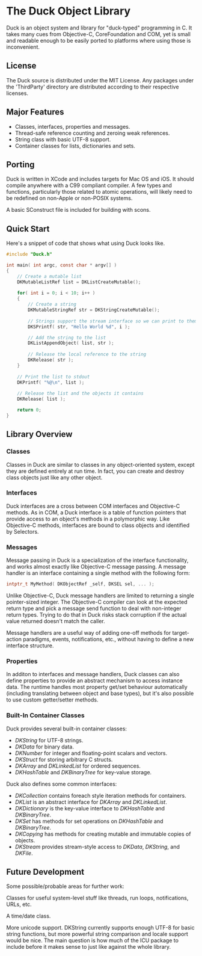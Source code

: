 # The Duck Object Library

Duck is an object system and library for "duck-typed" programming in C. It takes
many cues from Objective-C, CoreFoundation and COM, yet is small and readable
enough to be easily ported to platforms where using those is inconvenient.


## License

The Duck source is distributed under the MIT License. Any packages under the
'ThirdParty' directory are distributed according to their respective licenses.


## Major Features

* Classes, interfaces, properties and messages.
* Thread-safe reference counting and zeroing weak references.
* String class with basic UTF-8 support.
* Container classes for lists, dictionaries and sets.


## Porting

Duck is written in XCode and includes targets for Mac OS and iOS. It should
compile anywhere with a C99 compliant compiler. A few types and functions,
particularly those related to atomic operations, will likely need to be redefined
on non-Apple or non-POSIX systems.

A basic SConstruct file is included for building with scons.


## Quick Start

Here's a snippet of code that shows what using Duck looks like.

```C
#include "Duck.h"

int main( int argc, const char * argv[] )
{
    // Create a mutable list
    DKMutableListRef list = DKListCreateMutable();
    
    for( int i = 0; i < 10; i++ )
    {
        // Create a string
        DKMutableStringRef str = DKStringCreateMutable();
        
        // Strings support the stream interface so we can print to them thusly
        DKSPrintf( str, "Hello World %d", i );

        // Add the string to the list
        DKListAppendObject( list, str );
        
        // Release the local reference to the string
        DKRelease( str );
    }
    
    // Print the list to stdout
    DKPrintf( "%@\n", list );
    
    // Release the list and the objects it contains
    DKRelease( list );

    return 0;
}
```


## Library Overview

### Classes

Classes in Duck are similar to classes in any object-oriented system, except
they are defined entirely at run time. In fact, you can create and destroy class
objects just like any other object.

### Interfaces

Duck interfaces are a cross between COM interfaces and Objective-C methods. As
in COM, a Duck interface is a table of function pointers that provide access to
an object's methods in a polymorphic way. Like Objective-C methods, interfaces
are bound to class objects and identified by Selectors.

### Messages

Message passing in Duck is a specialization of the interface functionality, and
works almost exactly like Objective-C message passing. A message handler is an
interface containing a single method with the following form:

```C
intptr_t MyMethod( DKObjectRef _self, DKSEL sel, ... );
```

Unlike Objective-C, Duck message handlers are limited to returning a single
pointer-sized integer. The Objective-C compiler can look at the expected return
type and pick a message send function to deal with non-integer return types.
Trying to do that in Duck risks stack corruption if the actual value returned
doesn't match the caller.

Message handlers are a useful way of adding one-off methods for target-action
paradigms, events, notifications, etc., without having to define a new interface
structure.

### Properties

In additon to interfaces and message handlers, Duck classes can also define
properties to provide an abstract mechanism to access instance data. The runtime
handles most property get/set behaviour automatically (including translating
between object and base types), but it's also possible to use custom
getter/setter methods.

### Built-In Container Classes

Duck provides several built-in container classes:

* *DKString* for UTF-8 strings.
* *DKData* for binary data.
* *DKNumber* for integer and floating-point scalars and vectors.
* *DKStruct* for storing arbitrary C structs.
* *DKArray* and *DKLinkedList* for ordered sequences.
* *DKHashTable* and *DKBinaryTree* for key-value storage.

Duck also defines some common interfaces:

* *DKCollection* contains foreach style iteration methods for containers.
* *DKList* is an abstract interface for *DKArray* and *DKLinkedList*.
* *DKDictionary* is the key-value interface to *DKHashTable* and *DKBinaryTree*.
* *DKSet* has methods for set operations on *DKHashTable* and *DKBinaryTree*.
* *DKCopying* has methods for creating mutable and immutable copies of objects.
* *DKStream* provides stream-style access to *DKData*, *DKString*, and *DKFile*.


## Future Development

Some possible/probable areas for further work:

Classes for useful system-level stuff like threads, run loops, notifications,
URLs, etc.

A time/date class.

More unicode support. DKString currently supports enough UTF-8 for basic string
functions, but more powerful string comparison and locale support would be nice.
The main question is how much of the ICU package to include before it makes
sense to just like against the whole library.





